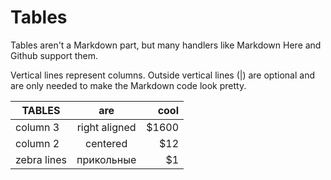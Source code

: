 # Tables

Tables aren't a Markdown part, but many handlers like Markdown Here and Github support them.

Vertical lines represent columns.
Outside vertical lines (|) are optional and are only needed to make the Markdown code look pretty.


| TABLES        | are                | cool  |
| ------------- |:------------------:| -----:|
| column 3      | right aligned      | $1600 |
| column 2      | centered           |   $12 |
| zebra lines   | прикольные         |    $1 |
